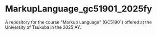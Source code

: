 # MarkupLanguage_gc51901_2025fy
A repository for the course "Markup Language" (GC51901) offered at the University of Tsukuba in the 2025 AY.
